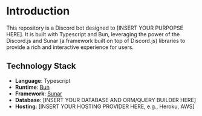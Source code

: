 # Introduction

This repository is a Discord bot designed to [INSERT YOUR PURPOPSE HERE]. It is
built with Typescript and Bun, leveraging the power of the Discord.js and Sunar 
(a framework built on top of Discord.js) libraries to provide a rich and 
interactive experience for users.

## Technology Stack

- **Language**: Typescript
- **Runtime**: [Bun](https://bun.com)
- **Framework**: [Sunar](https://sunar.js.org)
- **Database**: [INSERT YOUR DATABASE AND ORM/QUERY BUILDER HERE]
- **Hosting**: [INSERT YOUR HOSTING PROVIDER HERE, e.g., Heroku, AWS]
